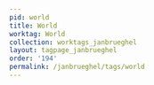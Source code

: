 ```yaml
---
pid: world
title: World
worktag: World
collection: worktags_janbrueghel
layout: tagpage_janbrueghel
order: '194'
permalink: /janbrueghel/tags/world
---
```

